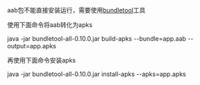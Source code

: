 aab包不能直接安装运行，需要使用[bundletool](https://drive.google.com/file/d/1E61hDrxmKKQ6Uk5dIgrJx4OvuT681Km_/view?usp=sharing)工具

使用下面命令将aab转化为apks

java -jar bundletool-all-0.10.0.jar build-apks --bundle=app.aab --output=app.apks

再使用下面命令安装apks

java -jar bundletool-all-0.10.0.jar install-apks --apks=app.apks


